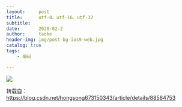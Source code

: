 ```yaml
---
layout:     post
title:      utf-8、utf-16、utf-32
subtitle:   
date:       2020-02-2
author:     taoke
header-img: img/post-bg-ios9-web.jpg
catalog: true
tags:
    - 编码

---
```


![](http://ww1.sinaimg.cn/large/006nwaiFly1gbhwxidlu4j31h46dyb2c.jpg)

转载自：https://blog.csdn.net/hongsong673150343/article/details/88584753

